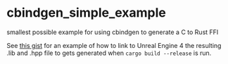 # cbindgen_simple_example
smallest possible example for using cbindgen to generate a C to Rust FFI 


See [this gist](https://gist.github.com/JoshuaBatty/fe1fa83774ecc2afbd700729ea2de9f4) for an example of how to link to Unreal Engine 4 the resulting .lib and .hpp file to gets generated when `cargo build --release` is run. 